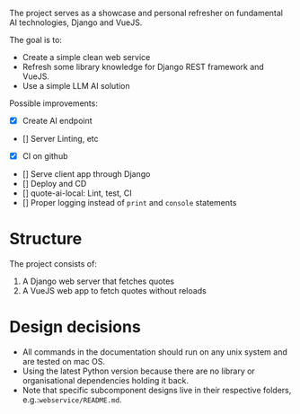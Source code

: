 The project serves as a showcase and personal refresher on fundamental AI technologies, Django and VueJS.

The goal is to:

* Create a simple clean web service
* Refresh some library knowledge for Django REST framework and VueJS.
* Use a simple LLM AI solution

Possible improvements:

* [x] Create AI endpoint
* [] Server Linting, etc
* [x] CI on github
* [] Serve client app through Django
* [] Deploy and CD
* [] quote-ai-local: Lint, test, CI 
* [] Proper logging instead of `print` and `console` statements


# Structure 

The project consists of:

1. A Django web server that fetches quotes
2. A VueJS web app to fetch quotes without reloads


# Design decisions

* All commands in the documentation should run on any unix system and are tested on mac OS.
* Using the latest Python version because there are no library or organisational dependencies holding it back.
* Note that specific subcomponent designs live in their respective folders, e.g.:`webservice/README.md`.

